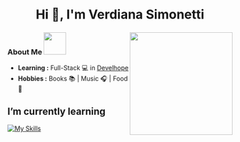 <h1 align="center">Hi 👋, I'm Verdiana Simonetti</h1>

### <img align='right' src="https://media.giphy.com/media/ieyl9zmCjO4b4t6qoY/giphy.gif" width="230">

### About Me <img src="https://media.giphy.com/media/VgCDAzcKvsR6OM0uWg/giphy.gif" width="50">
-  **Learning :** Full-Stack 💻 in [Develhope](https://www.develhope.co/it/sign-up/)
-  **Hobbies :** Books 📚 | Music 🎧 | Food 🍜

## I’m currently learning
[![My Skills](https://skillicons.dev/icons?i=html,css,js)](https://skillicons.dev)




